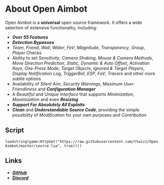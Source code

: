 # About Open Aimbot

Open Aimbot is a **universal** open source framework. It offers a wide selection of extensive functionality, including:
- ***Over 55 Features***
- ***Detection Bypasses***
- *Team*, *Friend*, *Wall*, *Water*, *FoV*, *Magnitude*, *Transparency*, *Group*, *Player* Checks
- Ability to set *Sensitivity*, *Camera Shaking*, *Mouse & Camera Methods*, *Move Direction Prediction*, *Static, Dynamic & Auto Offset*, *Activation Keys*, *One-Press Mode*, *Target Objects*, *Ignored & Target Players*, *Display Notification Log*, *TriggerBot*, *ESP*, *FoV*, *Tracers* and other more subtle options
- Availability of *Silent Aim*, *Security Warnings*, *Maximum User-Friendliness* and ***Configuration Manager***
- A *Beautiful* and *Unique Interface* that supports *Minimization*, *Maximization* and even ***Resizing***
- ***Support For Absolutely All Exploits***
- ***Clean*** and ***Understandable Source Code***, providing the simple possibility of *Modification* for your own purposes and *Contribution*

## Script
```
loadstring(game:HttpGet("https://raw.githubusercontent.com/ttwizz/Open-Aimbot/master/source.lua", true))()
```

## Links
- ***[GitHub](https://github.com/ttwizz/Open-Aimbot)***
- ***[Discord](https://twix.cyou/pix)***